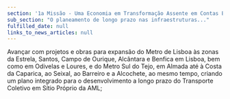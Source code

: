 ```yaml
---
section: '1a Missão - Uma Economia em Transformação Assente em Contas Equilibradas'
sub_section: "O planeamento de longo prazo nas infraestruturas..."
fulfilled_date: null
links_to_news_articles: null
---
```


Avançar com projetos e obras para expansão do Metro de Lisboa às zonas da Estrela, Santos, Campo de Ourique, Alcântara e Benfica em Lisboa, bem como em Odivelas e Loures, e do Metro Sul do Tejo, em Almada até à Costa da Caparica, ao Seixal, ao Barreiro e a Alcochete, ao mesmo tempo, criando um plano integrado para o desenvolvimento a longo prazo do Transporte Coletivo em Sítio Próprio da AML;